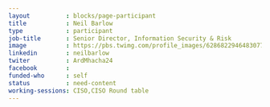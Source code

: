 ```yaml
---
layout          : blocks/page-participant
title           : Neil Barlow
type            : participant
job-title       : Senior Director, Information Security & Risk
image           : https://pbs.twimg.com/profile_images/628682294648307712/Vv0Yk15h_400x400.jpg
linkedin        : neilbarlow
twiter          : ArdMhacha24
facebook        :
funded-who      : self
status          : need-content
working-sessions: CISO,CISO Round table
---
```

